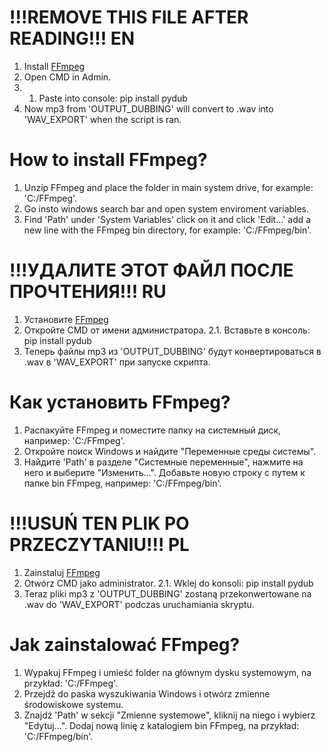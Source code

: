 # !!!REMOVE THIS FILE AFTER READING!!! EN

1. Install [FFmpeg](https://ffmpeg.org/)
2. Open CMD in Admin.
2. 1. Paste into console: 
pip install pydub
3. Now mp3 from 'OUTPUT_DUBBING' will convert to .wav into 'WAV_EXPORT' when the script is ran.

# How to install FFmpeg?

1. Unzip FFmpeg and place the folder in main system drive, for example: 'C:/FFmpeg'.
2. Go insto windows search bar and open system enviroment variables.
3. Find 'Path' under 'System Variables' click on it and click 'Edit...' add a new line with the FFmpeg bin directory, for example: 'C:/FFmpeg/bin'.

# !!!УДАЛИТЕ ЭТОТ ФАЙЛ ПОСЛЕ ПРОЧТЕНИЯ!!! RU

1. Установите [FFmpeg](https://ffmpeg.org/)
2. Откройте CMD от имени администратора.
2.1. Вставьте в консоль:
pip install pydub
3. Теперь файлы mp3 из 'OUTPUT_DUBBING' будут конвертироваться в .wav в 'WAV_EXPORT' при запуске скрипта.

# Как установить FFmpeg?

1. Распакуйте FFmpeg и поместите папку на системный диск, например: 'C:/FFmpeg'.
2. Откройте поиск Windows и найдите "Переменные среды системы".
3. Найдите 'Path' в разделе "Системные переменные", нажмите на него и выберите "Изменить...". Добавьте новую строку с путем к папке bin FFmpeg, например: 'C:/FFmpeg/bin'.

# !!!USUŃ TEN PLIK PO PRZECZYTANIU!!! PL

1. Zainstaluj [FFmpeg](https://ffmpeg.org/)
2. Otwórz CMD jako administrator.
2.1. Wklej do konsoli:
pip install pydub
3. Teraz pliki mp3 z 'OUTPUT_DUBBING' zostaną przekonwertowane na .wav do 'WAV_EXPORT' podczas uruchamiania skryptu.
   
# Jak zainstalować FFmpeg?

1. Wypakuj FFmpeg i umieść folder na głównym dysku systemowym, na przykład: 'C:/FFmpeg'.
2. Przejdź do paska wyszukiwania Windows i otwórz zmienne środowiskowe systemu.
3. Znajdź 'Path' w sekcji "Zmienne systemowe", kliknij na niego i wybierz "Edytuj...". Dodaj nową linię z katalogiem bin FFmpeg, na przykład: 'C:/FFmpeg/bin'.
